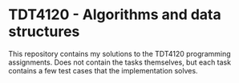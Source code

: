 # TDT4120 - Algorithms and data structures

This repository contains my solutions to the TDT4120 programming assignments. Does not contain the tasks themselves, but
each task contains a few test cases that the implementation solves.